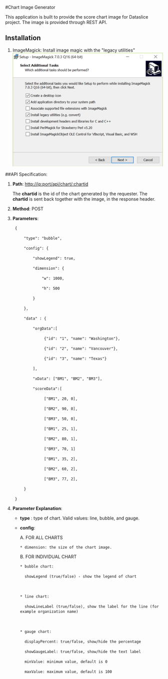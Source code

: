 #Chart Image Generator

This application is built to provide the score chart image for Dataslice project. The image is provided through REST API.

## Installation
1. 	ImageMagick:
    Install image magic with the "legacy utilities"
    <img src="https://github.com/banlong/chartgenerator/blob/master/images/options.png"/>

##API Specification:

1. **Path**:  [http://<ip:port>/api/chart/:chartid](http://)

   The **chartid** is the id of the chart generated by the requester. The **chartid** is sent back together with the image, in the response header.



2. **Method**: POST



3. **Parameters**:

		{

        	"type": "bubble",

        	"config": {

            	"showLegend": true,

            	"dimension": {

                    "w": 1000,

                    "h": 500

            	}

        	},

        	"data" : {

                "orgData":[

                     {"id": "1", "name": "Washington"},

                     {"id": "2", "name": "Vancouver"},

                     {"id": "3", "name": "Texas"}

                ],

            	"xData": ["BM1", "BM2", "BM3"],

                "scoreData":[

                     ["BM1", 20, 0],

                     ["BM2", 90, 0],

                     ["BM3", 50, 0],

                     ["BM1", 25, 1],

                     ["BM2", 80, 1],

                     ["BM3", 70, 1]

                     ["BM1", 35, 2],

                     ["BM2", 60, 2],

                     ["BM3", 77, 2],

        	}

    	}

4. **Parameter Explanation**:

    - **type** : type of chart. Valid values: line, bubble, and gauge.

    - **config**:

       A. FOR ALL CHARTS

          * dimension: the size of the chart image.



       B. FOR INDIVIDUAL CHART

          * bubble chart:

            showLegend (true/false) - show the legend of chart



          * line chart:

            showLineLabel (true/false), show the label for the line (for example organization name)



          * gauge chart:

            displayPercent: true/false, show/hide the percentage

            showGaugeLabel: true/false, show/hide the text label

            minValue: minimum value, default is 0

            maxValue: maximum value, default is 100



